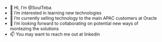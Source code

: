 - 👋 Hi, I’m @SoulTeba
- 👀 I’m interested in learning new technologies
- 🌱 I’m currently selling technology to the main APAC customers at Oracle
- 💞️ I’m looking forward to collaborating on potential new ways of montezing the solutions
- 📫 You may want to reach me out at linkedin

<!---
SoulTeba/SoulTeba is a ✨ special ✨ repository because its `README.md` (this file) appears on your GitHub profile.
You can click the Preview link to take a look at your changes.
--->
